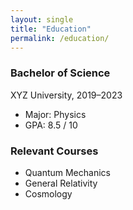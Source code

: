 ```yaml
---
layout: single
title: "Education"
permalink: /education/
---
```


### Bachelor of Science  
XYZ University, 2019–2023  
- Major: Physics  
- GPA: 8.5 / 10

### Relevant Courses
- Quantum Mechanics
- General Relativity
- Cosmology
